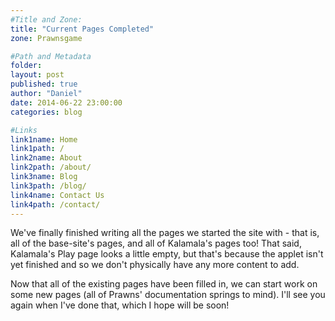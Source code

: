 ```yaml
---
#Title and Zone:
title: "Current Pages Completed"
zone: Prawnsgame

#Path and Metadata
folder:
layout: post
published: true
author: "Daniel"
date: 2014-06-22 23:00:00
categories: blog

#Links
link1name: Home
link1path: /
link2name: About
link2path: /about/
link3name: Blog
link3path: /blog/
link4name: Contact Us
link4path: /contact/
---
```


We've finally finished writing all the pages we started the site with - that is, all of the base-site's pages, and all of Kalamala's pages too! That said, Kalamala's Play page looks a little empty, but that's because the applet isn't yet finished and so we don't physically have any more content to add.

Now that all of the existing pages have been filled in, we can start work on some new pages (all of Prawns' documentation springs to mind). I'll see you again when I've done that, which I hope will be soon!
